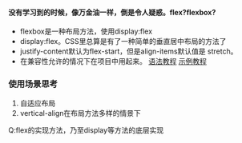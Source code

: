 #### 没有学习到的时候，像万金油一样，倒是令人疑惑。flex?flexbox?
- flexbox是一种布局方法，使用display:flex
- display:flex。CSS里总算是有了一种简单的垂直居中布局的方法了
- justify-content默认为flex-start，但是align-items默认值是 stretch。
- 在兼容性允许的情况下在项目中用起来。
[语法教程](http://www.ruanyifeng.com/blog/2015/07/flex-grammar.html)
[示例教程](http://www.ruanyifeng.com/blog/2015/07/flex-examples.html)

### 使用场景思考
1. 自适应布局
2. vertical-align在布局方法多样的情景下


Q:flex的实现方法，乃至display等方法的底层实现
